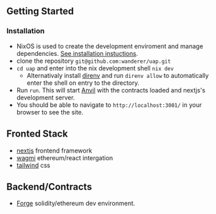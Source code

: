 ## Getting Started
### Installation
- NixOS is used to create the development enviroment and manage dependencies. [See installation instuctions](https://nixos.org/download.html).
- clone the repository `git@github.com:wanderer/uap.git`
- `cd uap` and enter into the nix development shell `nix dev`
	- Alternativaly install [direnv](https://direnv.net/) and run `direnv allow` to automatically enter the shell on entry to the directory.
- Run `run`. This will start [Anvil](https://book.getfoundry.sh/anvil/) with the contracts loaded and nextjs's development server.
- You should be able to navigate to `http://localhost:3001/` in your browser to see the site.
## Fronted Stack
- [nextjs](https://nextjs.org/) frontend framework
- [wagmi](https://wagmi.sh/) ethereum/react intergation
- [tailwind](https://tailwindcss.com/) css
## Backend/Contracts
- [Forge](https://getfoundry.sh/) solidity/ethereum dev environment.
